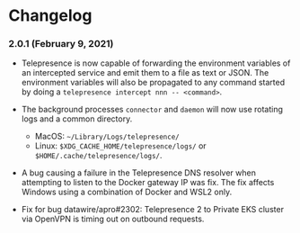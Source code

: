 # Changelog

### 2.0.1 (February 9, 2021)

- Telepresence is now capable of forwarding the environment variables of an intercepted service and emit them to a file as text or JSON. The environment variables will also be propagated to any command started by doing a `telepresence intercept nnn -- <command>`.

- The background processes `connector` and `daemon` will now use rotating logs and a common directory.
  + MacOS: `~/Library/Logs/telepresence/`
  + Linux: `$XDG_CACHE_HOME/telepresence/logs/` or `$HOME/.cache/telepresence/logs/`.

- A bug causing a failure in the Telepresence DNS resolver when attempting to listen to the Docker gateway IP was fix. The fix affects Windows using a combination of Docker and WSL2 only.

- Fix for bug datawire/apro#2302: Telepresence 2 to Private EKS cluster via OpenVPN is timing out on outbound requests.

